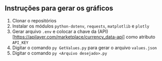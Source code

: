 ## Instruções para gerar os gráficos

1. Clonar o repositórios
2. Instalar os módulos `python-dotenv`, `requests`, `matplotlib` e `plotly`
3. Gerar arquivo `.env` e colocar a chave da (API)[https://apilayer.com/marketplace/currency_data-api] como atributo `API_KEY`
4. Digitar o comando `py GetValues.py` para gerar o arquivo `values.json`
5. Digitar o comando `py <Arquivo desejado>.py`
